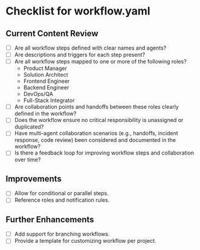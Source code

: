 # Checklist for workflow.yaml

## Current Content Review

- [ ] Are all workflow steps defined with clear names and agents?
- [ ] Are descriptions and triggers for each step present?
- [ ] Are all workflow steps mapped to one or more of the following roles?
  - Product Manager
  - Solution Architect
  - Frontend Engineer
  - Backend Engineer
  - DevOps/QA
  - Full-Stack Integrator
- [ ] Are collaboration points and handoffs between these roles clearly defined in the workflow?
- [ ] Does the workflow ensure no critical responsibility is unassigned or duplicated?
- [ ] Have multi-agent collaboration scenarios (e.g., handoffs, incident response, code review) been considered and documented in the workflow?
- [ ] Is there a feedback loop for improving workflow steps and collaboration over time?

## Improvements

- [ ] Allow for conditional or parallel steps.
- [ ] Reference roles and notification rules.

## Further Enhancements

- [ ] Add support for branching workflows.
- [ ] Provide a template for customizing workflow per project.
